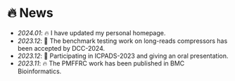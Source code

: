 # 🔥 News
- *2024.01*: 🔥 I have updated my personal homepage.
- *2023.12*: 🎉 The benchmark testing work on long-reads compressors has been accepted by DCC-2024.
- *2023.12*: 🎉 Participating in ICPADS-2023 and giving an oral presentation.
- *2023.11*: 🔥 The PMFFRC work has been published in BMC Bioinformatics.
